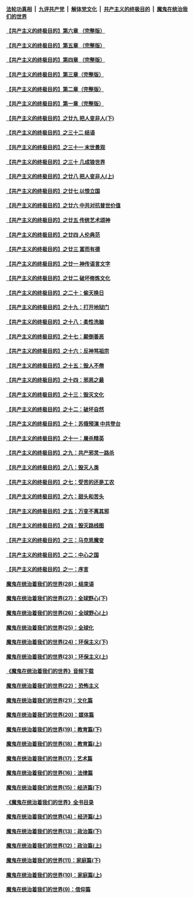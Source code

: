 ####  [法轮功真相](../../../../basic/blob/master/README.md?t=06121631) &nbsp;|&nbsp; [九评共产党](../../../../9ping.md/blob/master/README.md?t=06121631) &nbsp;|&nbsp; [解体党文化](../../../../jtdwh.md/blob/master/README.md?t=06121631)  &nbsp;|&nbsp; [共产主义的终极目的](../../../../gczydzjmd.md/blob/master/README.md?t=06121631) &nbsp;|&nbsp; [魔鬼在统治我们的世界](../../../../mgztzwmdsj.md/blob/master/README.md?t=06121631) 

#### [【共产主义的终极目的】第六章 （完整版）](../pages/nsc422/n11428913.md?t=06121631) 

#### [【共产主义的终极目的】第五章 （完整版）](../pages/nsc422/n11428912.md?t=06121631) 

#### [【共产主义的终极目的】第四章 （完整版）](../pages/nsc422/n11428907.md?t=06121631) 

#### [【共产主义的终极目的】第三章（完整版）](../pages/nsc422/n11428848.md?t=06121631) 

#### [【共产主义的终极目的】第二章（完整版）](../pages/nsc422/n11428831.md?t=06121631) 

#### [【共产主义的终极目的】第一章（完整版）](../pages/nsc422/n11417651.md?t=06121631) 

#### [【共产主义的终极目的】之廿九 把人变非人(下)](../pages/nsc422/n11344140.md?t=06121631) 

#### [【共产主义的终极目的】之三十二 结语](../pages/nsc422/n11360535.md?t=06121631) 

#### [【共产主义的终极目的】之三十一 末世景观](../pages/nsc422/n11351129.md?t=06121631) 

#### [【共产主义的终极目的】之三十 几成狼世界](../pages/nsc422/n11348280.md?t=06121631) 

#### [【共产主义的终极目的】之廿八 把人变非人(上)](../pages/nsc422/n11340492.md?t=06121631) 

#### [【共产主义的终极目的】之廿七 以恨立国](../pages/nsc422/n11336944.md?t=06121631) 

#### [【共产主义的终极目的】之廿六 中共对抗普世价值](../pages/nsc422/n11324785.md?t=06121631) 

#### [【共产主义的终极目的】之廿五 传统艺术颂神](../pages/nsc422/n11296396.md?t=06121631) 

#### [【共产主义的终极目的】之廿四 人伦典范](../pages/nsc422/n11296397.md?t=06121631) 

#### [【共产主义的终极目的】之廿三 富而有德](../pages/nsc422/n11283598.md?t=06121631) 

#### [【共产主义的终极目的】之廿一 神传语言文字](../pages/nsc422/n11263265.md?t=06121631) 

#### [【共产主义的终极目的】之廿二 破坏修炼文化](../pages/nsc422/n11245728.md?t=06121631) 

#### [【共产主义的终极目的】之二十：偷天换日](../pages/nsc422/n11238846.md?t=06121631) 

#### [【共产主义的终极目的】之十九：打开地狱门](../pages/nsc422/n11206376.md?t=06121631) 

#### [【共产主义的终极目的】之十八：柔性洗脑](../pages/nsc422/n11199994.md?t=06121631) 

#### [【共产主义的终极目的】之十七：颠倒善恶](../pages/nsc422/n11179782.md?t=06121631) 

#### [【共产主义的终极目的】之十六：反神骂祖宗](../pages/nsc422/n11166798.md?t=06121631) 

#### [【共产主义的终极目的】之十五：毁人不倦](../pages/nsc422/n11166792.md?t=06121631) 

#### [【共产主义的终极目的】之十四：邪恶之最](../pages/nsc422/n11150249.md?t=06121631) 

#### [【共产主义的终极目的】之十三：毁灭文化](../pages/nsc422/n11135227.md?t=06121631) 

#### [【共产主义的终极目的】之十二：破坏自然](../pages/nsc422/n11135214.md?t=06121631) 

#### [【共产主义的终极目的】之十：苏俄预演 中共登台](../pages/nsc422/n11118424.md?t=06121631) 

#### [【共产主义的终极目的】之十一：屠杀精英](../pages/nsc422/n11118442.md?t=06121631) 

#### [【共产主义的终极目的】之九：共产邪灵一路杀](../pages/nsc422/n11114139.md?t=06121631) 

#### [【共产主义的终极目的】之八：毁灭人类](../pages/nsc422/n11108503.md?t=06121631) 

#### [【共产主义的终极目的】之七：受苦的还是工农](../pages/nsc422/n11101809.md?t=06121631) 

#### [【共产主义的终极目的】之六：甜头和苦头](../pages/nsc422/n11096971.md?t=06121631) 

#### [【共产主义的终极目的】之五：万变不离其邪](../pages/nsc422/n11091285.md?t=06121631) 

#### [【共产主义的终极目的】之四：毁灭路线图](../pages/nsc422/n11086284.md?t=06121631) 

#### [【共产主义的终极目的】之三：马克思魔变](../pages/nsc422/n11061941.md?t=06121631) 

#### [【共产主义的终极目的】之二：中心之国](../pages/nsc422/n11047728.md?t=06121631) 

#### [【共产主义的终极目的】之一：序言](../pages/nsc422/n11086077.md?t=06121631) 

#### [魔鬼在统治着我们的世界(28)：结束语](../pages/nsc422/n10936246.md?t=06121631) 

#### [魔鬼在统治着我们的世界(27)：全球野心(下)](../pages/nsc422/n10928319.md?t=06121631) 

#### [魔鬼在统治着我们的世界(26)：全球野心(上)](../pages/nsc422/n10900318.md?t=06121631) 

#### [魔鬼在统治着我们的世界(25)：全球化](../pages/nsc422/n10788205.md?t=06121631) 

#### [魔鬼在统治着我们的世界(24)：环保主义(下)](../pages/nsc422/n10695307.md?t=06121631) 

#### [魔鬼在统治着我们的世界(23)：环保主义(上)](../pages/nsc422/n10688613.md?t=06121631) 

#### [《魔鬼在统治着我们的世界》音频下载](../pages/nsc422/n10635553.md?t=06121631) 

#### [魔鬼在统治着我们的世界(22)：恐怖主义](../pages/nsc422/n10614727.md?t=06121631) 

#### [魔鬼在统治着我们的世界(21)：文化篇](../pages/nsc422/n10597706.md?t=06121631) 

#### [魔鬼在统治着我们的世界(20)：媒体篇](../pages/nsc422/n10586579.md?t=06121631) 

#### [魔鬼在统治着我们的世界(19)：教育篇(下)](../pages/nsc422/n10564808.md?t=06121631) 

#### [魔鬼在统治着我们的世界(18)：教育篇(上)](../pages/nsc422/n10526970.md?t=06121631) 

#### [魔鬼在统治着我们的世界(17)：艺术篇](../pages/nsc422/n10499093.md?t=06121631) 

#### [魔鬼在统治着我们的世界(16)：法律篇](../pages/nsc422/n10485969.md?t=06121631) 

#### [魔鬼在统治着我们的世界(15)：经济篇(下)](../pages/nsc422/n10469975.md?t=06121631) 

#### [《魔鬼在统治着我们的世界》全书目录](../pages/nsc422/n10464261.md?t=06121631) 

#### [魔鬼在统治着我们的世界(14)：经济篇(上)](../pages/nsc422/n10457370.md?t=06121631) 

#### [魔鬼在统治着我们的世界(13)：政治篇(下)](../pages/nsc422/n10448270.md?t=06121631) 

#### [魔鬼在统治着我们的世界(12)：政治篇(上)](../pages/nsc422/n10444576.md?t=06121631) 

#### [魔鬼在统治着我们的世界(11)：家庭篇(下)](../pages/nsc422/n10440961.md?t=06121631) 

#### [魔鬼在统治着我们的世界(10)：家庭篇(上)](../pages/nsc422/n10435448.md?t=06121631) 

#### [魔鬼在统治着我们的世界(9)：信仰篇](../pages/nsc422/n10432159.md?t=06121631) 


